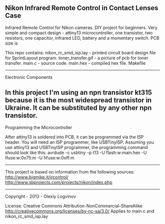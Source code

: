 Nikon Infrared Remote Control in Contact Lenses Case
----------------------------------------------------

Infrared Remote Control for Nikon cameras.
DIY project for beginners.
Very simple and compact design - attiny13 microcontroller, one transistor, two resistors, one capacitor, infrared LED, battery and a momentary switch.
PCB size is 


This repo contains:
nikon_rc_smd_isp.lay - printed circuit board design file for SprintLayout program.
toner_transfer.gif - a picture of pcb for toner transfer.
main.c - source code.
main.hex - compiled hex file.
Makefile

----------------------------------------------------
Electronic Components

In this project I'm using an npn transistor kt315 because it is the most widespread transistor in Ukraine. It can be substituted by any other npn transistor.
----------------------------------------------------
Programming the Microcontroller

After attiny13 is soldered into PCB, it can be programmed via the ISP header. You will need an ISP programmer, like USBTinyISP.
Assuming you use attiny13 and USBTinyISP programmer, the programming command should look like this:
avrdude -c usbtiny -p t13 -U flash:w:main.hex -U lfuse:w:0x75:m -U hfuse:w:0xff:m

---------------------------------------------------
This project is based on information from the following sources:
http://www.bigmike.it/ircontrol/
http://www.sbprojects.com/projects/nikon/index.php

---------------------------------------------------
Copyright - 2013 - Olexiy Logvinov

License: Creative Commons Attribution-NonCommercial-ShareAlike
http://creativecommons.org/licenses/by-nc-sa/3.0/
Applies to main.c and nikon_rc_smd_isp.lay


